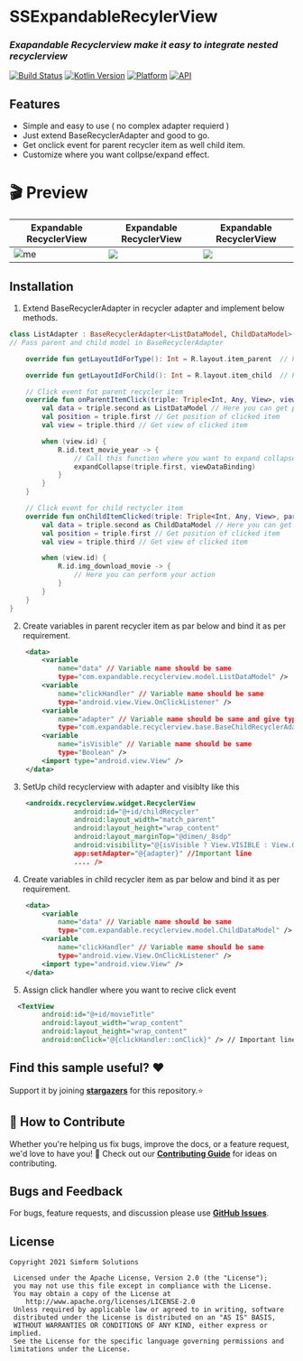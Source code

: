 # SSExpandableRecylerView
### _Exapandable Recyclerview make it easy to integrate nested recyclerview_

[![Build Status](https://travis-ci.org/joemccann/dillinger.svg?branch=master)][git-repo-url] [![Kotlin Version](https://img.shields.io/badge/Kotlin-v1.5.10-blue.svg)](https://kotlinlang.org) [![Platform](https://img.shields.io/badge/Platform-Android-green.svg?style=flat)](https://www.android.com/) [![API](https://img.shields.io/badge/API-21%2B-brightgreen.svg?style=flat)](https://android-arsenal.com/api?level=21)

## Features

- Simple and easy to use ( no complex adapter requierd )
- Just extend BaseRecyclerAdapter and good to go.
- Get onclick event for parent recycler item as well child item.
- Customize where you want collpse/expand effect.

# 🎬 Preview

| Expandable RecyclerView| Expandable RecyclerView| Expandable RecyclerView|
|--|--|--|
| ![me](https://github.com/SimformSolutionsPvtLtd/SSExpandableRecylerView/blob/UNT-T5523_readme_update/Images/1st_sample.gif) | ![](https://github.com/SimformSolutionsPvtLtd/SSExpandableRecylerView/blob/UNT-T5523_readme_update/Images/2nd_sample.gif) | ![](https://github.com/SimformSolutionsPvtLtd/SSExpandableRecylerView/blob/UNT-T5523_readme_update/Images/3rd_sample.gif) |

## Installation
1. Extend BaseRecyclerAdapter in recycler adapter and implement below methods.
```kotlin
class ListAdapter : BaseRecyclerAdapter<ListDataModel, ChildDataModel>() {
// Pass parent and child model in BaseRecyclerAdapter

    override fun getLayoutIdForType(): Int = R.layout.item_parent  // Provide parent recycler item id

    override fun getLayoutIdForChild(): Int = R.layout.item_child  // Provide child recycler item id

    // Click event fot parent recycler item
    override fun onParentItemClick(triple: Triple<Int, Any, View>, viewDataBinding: ViewDataBinding) {
        val data = triple.second as ListDataModel // Here you can get parent item data for clicked item
        val position = triple.first // Get position of clicked item
        val view = triple.third // Get view of clicked item

        when (view.id) {
            R.id.text_movie_year -> {
                // Call this function where you want to expand collapse childView
                expandCollapse(triple.first, viewDataBinding)
            }
        }
    }

    // Click event for child rectycler item
    override fun onChildItemClicked(triple: Triple<Int, Any, View>, parentIndex: Int) {
        val data = triple.second as ChildDataModel // Here you can get child item data for clicked item
        val position = triple.first // Get position of clicked item
        val view = triple.third // Get view of clicked item

        when (view.id) {
            R.id.img_download_movie -> {
                // Here you can perform your action
            }
        }
    }
}
```
2. Create variables in parent recycler item as par below and bind it as per requirement.
```xml
    <data>
        <variable
            name="data" // Variable name should be same
            type="com.expandable.recyclerview.model.ListDataModel" />
        <variable
            name="clickHandler" // Variable name should be same
            type="android.view.View.OnClickListener" />
        <variable
            name="adapter" // Variable name should be same and give type  BaseChildRecyclerAdapter
            type="com.expandable.recyclerview.base.BaseChildRecyclerAdapter" />
        <variable
            name="isVisible" // Variable name should be same
            type="Boolean" />
        <import type="android.view.View" />
    </data>
```
3. SetUp child recyclerview with adapter and visiblty like this
```xml
    <androidx.recyclerview.widget.RecyclerView
                android:id="@+id/childRecycler"
                android:layout_width="match_parent"
                android:layout_height="wrap_content"
                android:layout_marginTop="@dimen/_8sdp"
                android:visibility="@{isVisible ? View.VISIBLE : View.GONE }" // Important line
                app:setAdapter="@{adapter}" //Important line
                .... />
```
4. Create variables in child recycler item as par below and bind it as per requirement.
```xml
    <data>
        <variable
            name="data" // Variable name should be same
            type="com.expandable.recyclerview.model.ChildDataModel" />
        <variable
            name="clickHandler" // Variable name should be same
            type="android.view.View.OnClickListener" />
        <import type="android.view.View" />
    </data>
```
5. Assign click handler where you want to recive click event
```xml
  <TextView
        android:id="@+id/movieTitle"
        android:layout_width="wrap_content"
        android:layout_height="wrap_content"
        android:onClick="@{clickHandler::onClick}" /> // Important line
```

## Find this sample useful? ❤️
Support it by joining __[stargazers]__ for this repository.⭐

## 🤝 How to Contribute

Whether you're helping us fix bugs, improve the docs, or a feature request, we'd love to have you! 💪
Check out our __[Contributing Guide]__ for ideas on contributing.

## Bugs and Feedback
For bugs, feature requests, and discussion please use __[GitHub Issues]__.

## License
```
Copyright 2021 Simform Solutions

 Licensed under the Apache License, Version 2.0 (the "License");
 you may not use this file except in compliance with the License.
 You may obtain a copy of the License at
    http://www.apache.org/licenses/LICENSE-2.0
 Unless required by applicable law or agreed to in writing, software
 distributed under the License is distributed on an "AS IS" BASIS,
 WITHOUT WARRANTIES OR CONDITIONS OF ANY KIND, either express or implied.
 See the License for the specific language governing permissions and limitations under the License.
```

[//]: # (These are reference links used in the body of this note and get stripped out when the markdown processor does its job. There is no need to format nicely because it shouldn't be seen. Thanks SO - http://stackoverflow.com/questions/4823468/store-comments-in-markdown-syntax)
   [git-repo-url]: <https://github.com/SimformSolutionsPvtLtd/SSExpandableRecylerView.git>
   [stargazers]: <https://github.com/SimformSolutionsPvtLtd/SSExpandableRecylerView/stargazers>
   [Contributing Guide]: <https://github.com/SimformSolutionsPvtLtd/SSExpandableRecylerView/blob/main/CONTRIBUTING.md>
   [GitHub Issues]: <https://github.com/SimformSolutionsPvtLtd/SSExpandableRecylerView/issues>